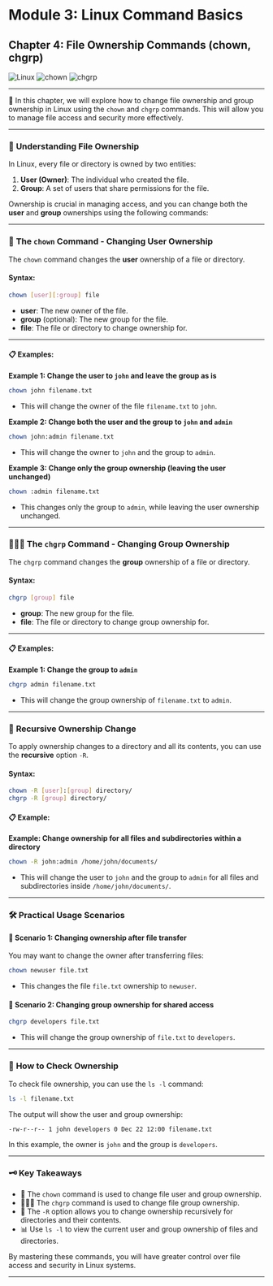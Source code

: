 # **Module 3: Linux Command Basics**

## **Chapter 4: File Ownership Commands (chown, chgrp)**  
![Linux](https://img.shields.io/badge/Linux-Fundamentals-green)  ![chown](https://img.shields.io/badge/Command-chown-orange)  ![chgrp](https://img.shields.io/badge/Command-chgrp-orange)

---

📘 In this chapter, we will explore how to change file ownership and group ownership in Linux using the `chown` and `chgrp` commands. This will allow you to manage file access and security more effectively.

---

### 👤 **Understanding File Ownership**

In Linux, every file or directory is owned by two entities:
1. **User (Owner)**: The individual who created the file.
2. **Group**: A set of users that share permissions for the file.

Ownership is crucial in managing access, and you can change both the **user** and **group** ownerships using the following commands:

---

### 🔑 **The `chown` Command - Changing User Ownership**

The `chown` command changes the **user** ownership of a file or directory.

#### **Syntax**: 
```bash
chown [user][:group] file
```
- **user**: The new owner of the file.
- **group** (optional): The new group for the file.
- **file**: The file or directory to change ownership for.

---

#### 📋 **Examples:**

**Example 1: Change the user to `john` and leave the group as is**  
```bash
chown john filename.txt
```
- This will change the owner of the file `filename.txt` to `john`.

**Example 2: Change both the user and the group to `john` and `admin`**  
```bash
chown john:admin filename.txt
```
- This will change the owner to `john` and the group to `admin`.

**Example 3: Change only the group ownership (leaving the user unchanged)**  
```bash
chown :admin filename.txt
```
- This changes only the group to `admin`, while leaving the user ownership unchanged.

---

### 🧑‍🤝‍🧑 **The `chgrp` Command - Changing Group Ownership**

The `chgrp` command changes the **group** ownership of a file or directory.

#### **Syntax**: 
```bash
chgrp [group] file
```
- **group**: The new group for the file.
- **file**: The file or directory to change group ownership for.

---

#### 📋 **Examples:**

**Example 1: Change the group to `admin`**  
```bash
chgrp admin filename.txt
```
- This will change the group ownership of `filename.txt` to `admin`.

---

### 🔄 **Recursive Ownership Change**

To apply ownership changes to a directory and all its contents, you can use the **recursive** option `-R`.

#### **Syntax**:
```bash
chown -R [user]:[group] directory/
chgrp -R [group] directory/
```

#### 📋 **Example**:

**Example: Change ownership for all files and subdirectories within a directory**  
```bash
chown -R john:admin /home/john/documents/
```
- This will change the user to `john` and the group to `admin` for all files and subdirectories inside `/home/john/documents/`.

---

### 🛠️ **Practical Usage Scenarios**

#### 📂 **Scenario 1: Changing ownership after file transfer**  
You may want to change the owner after transferring files:
```bash
chown newuser file.txt
```
- This changes the file `file.txt` ownership to `newuser`.

#### 👥 **Scenario 2: Changing group ownership for shared access**  
```bash
chgrp developers file.txt
```
- This will change the group ownership of `file.txt` to `developers`.

---

### 📂 **How to Check Ownership**

To check file ownership, you can use the `ls -l` command:
```bash
ls -l filename.txt
```
The output will show the user and group ownership:
```
-rw-r--r-- 1 john developers 0 Dec 22 12:00 filename.txt
```
In this example, the owner is `john` and the group is `developers`.

---

### 🗝️ **Key Takeaways**

- 🔑 The `chown` command is used to change file user and group ownership.
- 🧑‍🤝‍🧑 The `chgrp` command is used to change file group ownership.
- 🔄 The `-R` option allows you to change ownership recursively for directories and their contents.
- 📊 Use `ls -l` to view the current user and group ownership of files and directories.

By mastering these commands, you will have greater control over file access and security in Linux systems.

---
